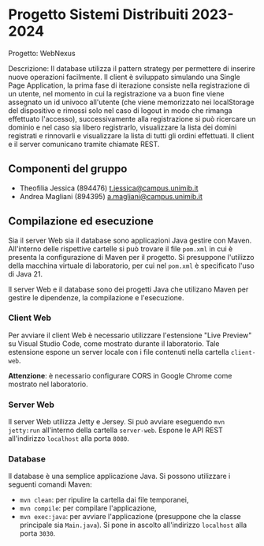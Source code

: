 # Progetto Sistemi Distribuiti 2023-2024

Progetto: WebNexus

Descrizione: Il database utilizza il pattern strategy per permettere di inserire nuove operazioni facilmente.
Il client è sviluppato simulando una Single Page Application, la prima fase di iterazione consiste nella registrazione di un utente, nel momento in cui la registrazione va a buon fine viene assegnato un id univoco all'utente (che viene memorizzato nei localStorage del dispositivo e rimossi solo nel caso di logout in modo che rimanga effettuato l'accesso), successivamente alla registrazione si può ricercare un dominio e nel caso sia libero registrarlo, visualizzare la lista dei domini registrati e rinnovarli e visualizzare la lista di tutti gli ordini effettuati.
Il client e il server comunicano tramite chiamate REST.

## Componenti del gruppo

* Theofilia Jessica (894476) <t.jessica@campus.unimib.it>
* Andrea Magliani (894395) <a.magliani@campus.unimib.it>

## Compilazione ed esecuzione

Sia il server Web sia il database sono applicazioni Java gestire con Maven. All'interno delle rispettive cartelle si può trovare il file `pom.xml` in cui è presenta la configurazione di Maven per il progetto. Si presuppone l'utilizzo della macchina virtuale di laboratorio, per cui nel `pom.xml` è specificato l'uso di Java 21.

Il server Web e il database sono dei progetti Java che utilizano Maven per gestire le dipendenze, la compilazione e l'esecuzione.

### Client Web

Per avviare il client Web è necessario utilizzare l'estensione "Live Preview" su Visual Studio Code, come mostrato durante il laboratorio. Tale estensione espone un server locale con i file contenuti nella cartella `client-web`.

**Attenzione**: è necessario configurare CORS in Google Chrome come mostrato nel laboratorio.

### Server Web

Il server Web utilizza Jetty e Jersey. Si può avviare eseguendo `mvn jetty:run` all'interno della cartella `server-web`. Espone le API REST all'indirizzo `localhost` alla porta `8080`.

### Database

Il database è una semplice applicazione Java. Si possono utilizzare i seguenti comandi Maven:

* `mvn clean`: per ripulire la cartella dai file temporanei,
* `mvn compile`: per compilare l'applicazione,
* `mvn exec:java`: per avviare l'applicazione (presuppone che la classe principale sia `Main.java`). Si pone in ascolto all'indirizzo `localhost` alla porta `3030`.
